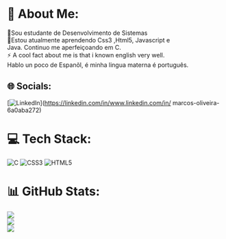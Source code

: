 # 💫 About Me:
🔭Sou estudante de Desenvolvimento de Sistemas<br>🌱Estou atualmente aprendendo Css3 ,Html5, Javascript e <br>Java. Continuo me aperfeiçoando em C.<br>⚡ A cool fact about me is that i known english very well.<br>Hablo un poco de Espanõl, é minha lingua materna é português.


## 🌐 Socials:
[![LinkedIn](https://img.shields.io/badge/LinkedIn-%230077B5.svg?logo=linkedin&logoColor=white)](https://linkedin.com/in/www.linkedin.com/in/ marcos-oliveira-6a0aba272) 

# 💻 Tech Stack:
![C](https://img.shields.io/badge/c-%2300599C.svg?style=for-the-badge&logo=c&logoColor=white) ![CSS3](https://img.shields.io/badge/css3-%231572B6.svg?style=for-the-badge&logo=css3&logoColor=white) ![HTML5](https://img.shields.io/badge/html5-%23E34F26.svg?style=for-the-badge&logo=html5&logoColor=white)
# 📊 GitHub Stats:
![](https://github-readme-stats.vercel.app/api?username=SavanKronos&theme=synthwave&hide_border=false&include_all_commits=false&count_private=false)<br/>
![](https://github-readme-streak-stats.herokuapp.com/?user=SavanKronos&theme=synthwave&hide_border=false)<br/>
![](https://github-readme-stats.vercel.app/api/top-langs/?username=SavanKronos&theme=synthwave&hide_border=false&include_all_commits=false&count_private=false&layout=compact)

<!-- Proudly created with GPRM ( https://gprm.itsvg.in ) -->